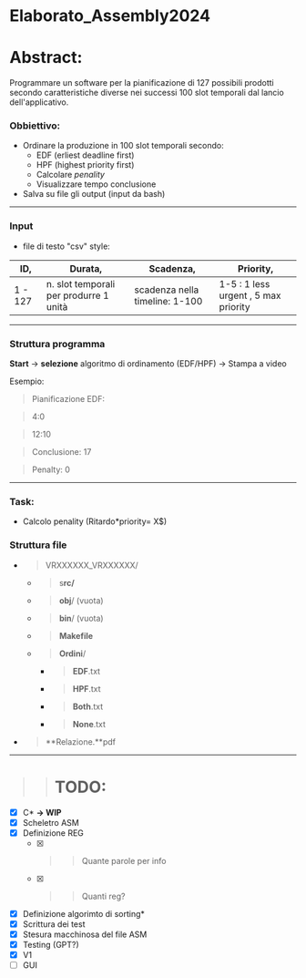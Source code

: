 # Elaborato_Assembly2024

# Abstract:

Programmare un software per la pianificazione di 127 possibili prodotti secondo caratteristiche diverse nei successi 100 slot temporali dal lancio dell'applicativo.

### Obbiettivo:

- Ordinare la produzione in 100 slot temporali secondo:
   - EDF (erliest deadline first)
   - HPF (highest priority first)
   - Calcolare *penality*
   - Visualizzare tempo conclusione
- Salva su file gli output (input da bash)

----

### Input

- file di testo "csv" style:

| **ID,** | **Durata,**                            | **Scadenza,**                  | **Priority,**                        |
| ------- | -------------------------------------- | ------------------------------ | ------------------------------------ |
| 1 - 127 | n. slot temporali per produrre 1 unità | scadenza nella timeline: 1-100 | 1-5 : 1 less urgent , 5 max priority |

----

### Struttura programma

**Start** → **selezione** algoritmo di ordinamento (EDF/HPF) → Stampa a video

Esempio:

> Pianificazione EDF:

> 4:0

> 12:10

> Conclusione: 17

> Penalty: 0

----

### Task:

- Calcolo penality (Ritardo*priority= X$)

### Struttura file

- > VRXXXXXX_VRXXXXXX/
   - > s**rc/**
   - > **obj**/ (vuota)
   - > **bin**/ (vuota)
   - > **Makefile**
   - > **Ordini**/
      - > **EDF**.txt
      - > **HPF**.txt
      - > **Both**.txt
      - > **None**.txt
- > **Relazione.**pdf

----

> > # TODO:

- [X] C*     **→ WIP**
- [X] Scheletro ASM
- [X] Definizione REG
   - [X] > > Quante parole per info
   - [X] > > Quanti reg?
- [X] Definizione algorimto di sorting*
- [X] Scrittura dei test
- [X] Stesura macchinosa del file ASM
- [X] Testing (GPT?)
- [X] V1
- [ ] GUI 
